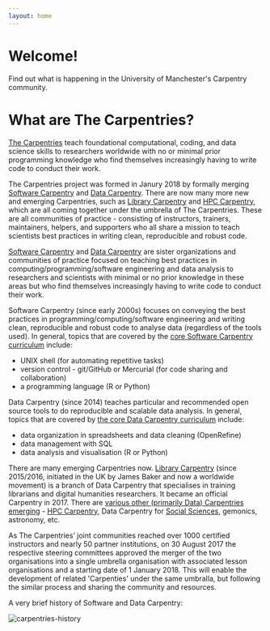 ```yaml
---
layout: home
---
```


# Welcome!
Find out what is happening in the University of Manchester's Carpentry community.

# What are The Carpentries?
[The Carpentries](https://carpentries.org/) teach foundational computational, coding, and data science skills to researchers worldwide with no or minimal prior programming knowledge who find themselves increasingly having to write code to conduct their work. 

The Carpentries project was formed in Janury 2018 by formally merging [Software Carpentry](https://software-carpentry.org/) and [Data Carpentry](http://www.datacarpentry.org/). There are now many more new and emerging Carpentries, such as [Library Carpentry](https://librarycarpentry.github.io/) and [HPC Carpentry](https://hpc-carpentry.github.io/), which are all coming together under the umbrella of The Carpentries. These are all communities of practice - consisting of instructors, trainers, maintainers, helpers, and supporters who all share a mission to teach scientists best practices in writing clean, reproducible and robust code.



[Software Carpentry](https://software-carpentry.org/) and [Data Carpentry](http://www.datacarpentry.org/) are sister organizations and communities of practice focused on teaching best practices in computing/programming/software engineering and data analysis to researchers and scientists with minimal or no prior knowledge in these areas but who find themselves increasingly having to write code to conduct their work. 

Software Carpentry (since early 2000s) focuses on conveying the best practices in programming/computing/software engineering and writing clean, reproducible and robust code to analyse data (regardless of the tools used). In general, topics that are covered by the [core Software Carpentry curriculum](https://software-carpentry.org/lessons/) include:

- UNIX shell (for automating repetitive tasks)
- version control - git/GitHub or Mercurial (for code sharing and collaboration)
- a programming language (R or Python) 

Data Carpentry (since 2014) teaches particular and recommended open source tools to do reproducible and scalable data analysis. In general, topics that are covered by [the core Data Carpentry curriculum](http://www.datacarpentry.org/lessons/) include:

- data organization in spreadsheets	and data cleaning (OpenRefine)
- data management with SQL
- data analysis and visualisation (R or Python)

There are many emerging Carpentries now. [Library Carpentry](https://librarycarpentry.github.io/) (since 2015/2016, initiated in the UK by James Baker and now a worldwide movement) is a branch of Data Carpentry that specialises in training librarians and digital humanities researchers. It became an official Carpentry in 2017. There are [various other (primarily Data) Carpentries emerging](http://www.datacarpentry.org/lessons/#materials-in-early-development) - [HPC Carpentry](https://hpc-carpentry.github.io/), Data Carpentry for [Social Sciences](http://www.datacarpentry.org/lessons/#social-science-curriculum), gemonics, astronomy, etc.

As The Carpentries’ joint communities reached over 1000 certified instructors and nearly 50 partner institutions, on 30 August 2017 the respective steering committees approved the merger of the two organisations into a single umbrella organisation with associated lesson organisations and a starting date of 1 January 2018. This will enable the development of related 'Carpenties' under the same umbralla, but following the similar process and sharing the community and resources.

A very brief history of Software and Data Carpentry:

![carpentries-history](https://software-carpentry.org/files/2017/SWCDChistory.png "A brief history of Software and Data Carpentry")

